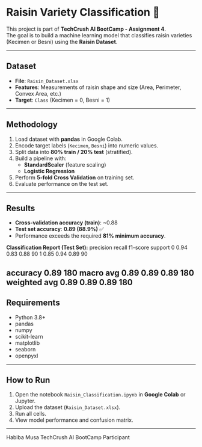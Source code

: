 # Raisin Variety Classification 🍇

This project is part of **TechCrush AI BootCamp - Assignment 4**.  
The goal is to build a machine learning model that classifies raisin varieties (Kecimen or Besni) using the **Raisin Dataset**.

---

##  Dataset
- **File**: `Raisin_Dataset.xlsx`
- **Features**: Measurements of raisin shape and size (Area, Perimeter, Convex Area, etc.)
- **Target**: `Class` (Kecimen = 0, Besni = 1)

---

##  Methodology
1. Load dataset with **pandas** in Google Colab.
2. Encode target labels (`Kecimen`, `Besni`) into numeric values.
3. Split data into **80% train / 20% test** (stratified).
4. Build a pipeline with:
   - **StandardScaler** (feature scaling)
   - **Logistic Regression**
5. Perform **5-fold Cross Validation** on training set.
6. Evaluate performance on the test set.

---

##  Results
- **Cross-validation accuracy (train)**: ~0.88  
- **Test set accuracy**: **0.89 (88.9%)** ✅  
- Performance exceeds the required **81% minimum accuracy**.

**Classification Report (Test Set):**
          precision    recall  f1-score   support
       0       0.94      0.83      0.88        90
       1       0.85      0.94      0.89        90

accuracy                           0.89       180
macro avg 0.89 0.89 0.89 180
weighted avg 0.89 0.89 0.89 180
---

##  Requirements
- Python 3.8+
- pandas  
- numpy  
- scikit-learn  
- matplotlib  
- seaborn  
- openpyxl  

---

##  How to Run
1. Open the notebook `Raisin_Classification.ipynb` in **Google Colab** or Jupyter.  
2. Upload the dataset (`Raisin_Dataset.xlsx`).  
3. Run all cells.  
4. View model performance and confusion matrix.

---

Habiba Musa 
TechCrush AI BootCamp Participant  
